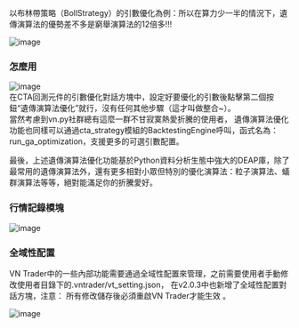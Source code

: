 以布林帶策略（BollStrategy）的引數優化為例：所以在算力少一半的情況下，遺傳演算法的優勢差不多是窮舉演算法的12倍多!!!

![image](https://cdn.bigquant.com/community/uploads/default/original/3X/2/3/231be417ac761a3032840a53315d0f7efb3a214d.jpeg)

###  怎麼用  
 ![image](https://cdn.bigquant.com/community/uploads/default/original/3X/d/7/d70da11bd1db292f30a0a5829f3efdc5e06d7f6a.jpeg)  
在CTA回測元件的引數優化對話方塊中，設定好要優化的引數後點擊第二個按鈕“遺傳演算法優化”就行，沒有任何其他步驟（這才叫做整合~）。  
當然考慮到vn.py社群總有這麼一群不甘寂寞熱愛折騰的使用者，
遺傳演算法優化功能也同樣可以通過cta_strategy模組的BacktestingEngine呼叫，函式名為：run_ga_optimization，支援更多的可選引數配置。  

最後，上述遺傳演算法優化功能基於Python資料分析生態中強大的DEAP庫，除了最常用的遺傳演算法外，還有更多相對小眾但特別的優化演算法：粒子演算法、蟻群演算法等等，絕對能滿足你的折騰愛好。

###  行情記錄模塊  
![image](https://cdn.bigquant.com/community/uploads/default/original/3X/3/7/377f23cf60a03276e7a561fc4411d0959be614ab.jpeg)

###  全域性配置  

VN Trader中的一些內部功能需要通過全域性配置來管理，之前需要使用者手動修改使用者目錄下的.vntrader/vt_setting.json，
在v2.0.3中也新增了全域性配置對話方塊，注意： 所有修改儲存後必須重啟VN Trader才能生效 。

 ![image](https://cdn.bigquant.com/community/uploads/default/original/3X/3/5/35b7c5796558c1bbac389d511d2a202a5acb0a79.jpeg)  

